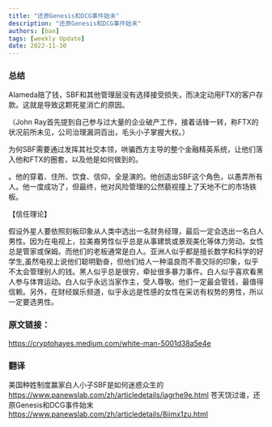 ```yaml
---
title: "还原Genesis和DCG事件始末"
description: "还原Genesis和DCG事件始末"
authors: [ban]
tags: [weekly Update]
date: 2022-11-30
---
```


### 总结

Alameda赔了钱，SBF和其他管理层没有选择接受损失，而决定动用FTX的客户存款。这就是导致这颗死星消亡的原因。

（John Ray首先提到自己参与过大量的企业破产工作，接着话锋一转，称FTX的状况前所未见，公司治理漏洞百出，毛头小子掌握大权。）

为何SBF需要通过发挥其社交本领，哄骗西方主导的整个金融精英系统，让他们落入他和FTX的圈套，以及他是如何做到的。

。他的穿着、住所、饮食、信仰，全是演的。他创造出SBF这个角色，以愚弄所有人。他一度成功了，但最终，他对风险管理的公然藐视撞上了天地不仁的市场铁板。

【信任理论】

假设外星人要依照刻板印象从人类中选出一名财务经理，最后一定会选出一名白人男性。因为在电视上，拉美裔男性似乎总是从事建筑或景观美化等体力劳动。女性总是管家或保姆。而他们的老板通常是白人。亚洲人似乎都是擅长数学和科学的好学生,虽然电视上说他们聪明勤奋，但他们给人一种温良而不善交际的印象，似乎不太会管理别人的钱。黑人似乎总是很穷，牵扯很多暴力事件。白人似乎喜欢看黑人参与体育运动。白人似乎永远当家作主，受人尊敬。他们一定最会管钱，最值得信赖。另外，在财经娱乐频道，似乎永远是性感的女性在采访有权势的男性，所以一定要选男性。

### 原文链接：
https://cryptohayes.medium.com/white-man-5001d38a5e4e

### 翻译
美国种姓制度赢家白人小子SBF是如何迷惑众生的
https://www.panewslab.com/zh/articledetails/iagrhe9e.html
苍天饶过谁，还原Genesis和DCG事件始末
https://www.panewslab.com/zh/articledetails/8iimx1zu.html



